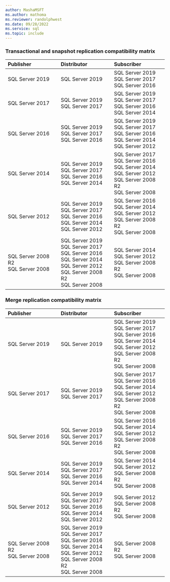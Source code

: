 ```yaml
---
author: MashaMSFT
ms.author: mathoma
ms.reviewer: randolphwest
ms.date: 09/28/2022
ms.service: sql
ms.topic: include
---
```


### Transactional and snapshot replication compatibility matrix

| **Publisher** | **Distributor** | **Subscriber** |
| :------------ | :-------------- | :------------- |
| SQL Server 2019 | SQL Server 2019 | SQL Server 2019<br />SQL Server 2017<br />SQL Server 2016 |
| SQL Server 2017 | SQL Server 2019<br />SQL Server 2017 | SQL Server 2019<br />SQL Server 2017<br />SQL Server 2016<br />SQL Server 2014 |
| SQL Server 2016 | SQL Server 2019<br />SQL Server 2017<br />SQL Server 2016 | SQL Server 2019<br />SQL Server 2017<br />SQL Server 2016<br />SQL Server 2014<br />SQL Server 2012 |
| SQL Server 2014 | SQL Server 2019<br />SQL Server 2017<br />SQL Server 2016<br />SQL Server 2014 | SQL Server 2017<br />SQL Server 2016<br />SQL Server 2014<br />SQL Server 2012<br />SQL Server 2008 R2<br />SQL Server 2008 |
| SQL Server 2012 | SQL Server 2019<br />SQL Server 2017<br />SQL Server 2016<br />SQL Server 2014<br />SQL Server 2012 | SQL Server 2016<br />SQL Server 2014<br />SQL Server 2012<br />SQL Server 2008 R2<br />SQL Server 2008 |
| SQL Server 2008 R2<br />SQL Server 2008 | SQL Server 2019<br />SQL Server 2017<br />SQL Server 2016<br />SQL Server 2014<br />SQL Server 2012<br />SQL Server 2008 R2<br />SQL Server 2008 |  SQL Server 2014<br />SQL Server 2012<br />SQL Server 2008 R2<br />SQL Server 2008 |

### Merge replication compatibility matrix

| **Publisher** | **Distributor** | **Subscriber** |
| :------------ | :-------------- | :------------- |
| SQL Server 2019 | SQL Server 2019 | SQL Server 2019<br />SQL Server 2017<br />SQL Server 2016<br />SQL Server 2014<br />SQL Server 2012<br />SQL Server 2008 R2<br />SQL Server 2008 |
| SQL Server 2017 | SQL Server 2019<br />SQL Server 2017 | SQL Server 2017<br />SQL Server 2016<br />SQL Server 2014<br />SQL Server 2012<br />SQL Server 2008 R2<br />SQL Server 2008 |
| SQL Server 2016 | SQL Server 2019<br />SQL Server 2017<br />SQL Server 2016 |SQL Server 2016<br />SQL Server 2014<br />SQL Server 2012<br />SQL Server 2008 R2<br />SQL Server 2008 |
| SQL Server 2014 | SQL Server 2019<br />SQL Server 2017<br />SQL Server 2016<br />SQL Server 2014 | SQL Server 2014<br />SQL Server 2012<br />SQL Server 2008 R2<br />SQL Server 2008 |
| SQL Server 2012 | SQL Server 2019<br />SQL Server 2017<br />SQL Server 2016<br />SQL Server 2014<br />SQL Server 2012 |SQL Server 2012<br />SQL Server 2008 R2<br />SQL Server 2008 |
| SQL Server 2008 R2<br />SQL Server 2008 | SQL Server 2019<br />SQL Server 2017<br />SQL Server 2016<br />SQL Server 2014<br />SQL Server 2012<br />SQL Server 2008 R2<br />SQL Server 2008 |  SQL Server 2008 R2<br />SQL Server 2008 |
